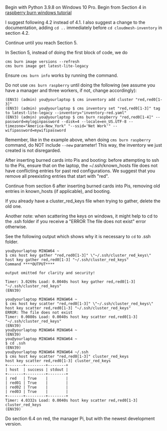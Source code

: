 Begin with Python 3.9.8 on Windows 10 Pro.
Begin from Section 4 in [raspberry burn windows tutorial](https://cloudmesh.github.io/pi/tutorial/raspberry-burn-windows/#4-installing-cloudmesh-and-setup)

I suggest following 4.2 instead of 4.1. I also suggest a change to the documentation, adding `cd ..` immediately before `cd cloudmesh-inventory` in section 4.2.

Continue until you reach Section 5.

In Section 5, instead of doing the first block of code, we do
```
cms burn image versions --refresh
cms burn image get latest-lite-legacy
```

Ensure `cms burn info` works by running the command.

Do not use `cms burn raspberry` until doing the following (we assume you have a manager and three workers, if not, change accordingly):

```
(ENV3) (admin) you@yourlaptop $ cms inventory add cluster "red,red0[1-3]"
(ENV3) (admin) you@yourlaptop $ cms inventory set "red,red0[1-3]" tag to latest-lite-legacy --inventory="inventory-red.yaml"
(ENV3) (admin) you@yourlaptop $ cms burn raspberry "red,red0[1-4]" --password=myloginpassword --disk=4 --locale=en_US.UTF-8 --timezone="America-New_York" "--ssid='Net Work'" --wifipassword=mywifipassword
```

Remember, like in the example above, when doing `cms burn raspberry` command, do NOT include `--new` parameter! This way, the inventory we just created is not disregarded.

After inserting burned cards into Pis and booting: before attempting to ssh to the Pis, ensure that on the laptop, the ~/.ssh/known_hosts file does not have conflicting entries for past red configurations. We suggest that you remove all preexisting entries that start with "red".

Continue from section 6 after inserting burned cards into Pis, removing old entries in known_hosts (if applicable), and booting.

If you already have a cluster_red_keys file when trying to gather, delete the old one.

Another note: when scattering the keys on windows, it might help to cd to the .ssh folder if you receive a "ERROR The file does not exist" error otherwise.

See the following output which shows why it is necessary to `cd` to .ssh folder.

```
you@yourlaptop MINGW64 ~
$ cms host key gather "red,red0[1-3]" \"~/.ssh/cluster_red_keys\"
host key gather red,red0[1-3] "~/.ssh/cluster_red_keys"
Command ****OUTPUT**** 

output omitted for clarity and security!

Timer: 3.0269s Load: 0.0040s host key gather red,red0[1-3] "~/.ssh/cluster_red_keys"
(ENV39)

you@yourlaptop MINGW64 MINGW64 ~
$ cms host key scatter "red,red0[1-3]" \"~/.ssh/cluster_red_keys\"
host key scatter red,red0[1-3] "~/.ssh/cluster_red_keys"
ERROR: The file does not exist
Timer: 0.0080s Load: 0.0040s host key scatter red,red0[1-3] "~/.ssh/cluster_red_keys"
(ENV39)
you@yourlaptop MINGW64 MINGW64 ~
(ENV39)
you@yourlaptop MINGW64 MINGW64 ~
$ cd .ssh
(ENV39)
you@yourlaptop MINGW64 MINGW64 ~/.ssh
$ cms host key scatter "red,red0[1-3]" cluster_red_keys
host key scatter red,red0[1-3] cluster_red_keys
+-------+---------+--------+
| host  | success | stdout |
+-------+---------+--------+
| red   | True    |        |
| red01 | True    |        |
| red02 | True    |        |
| red03 | True    |        |
+-------+---------+--------+
Timer: 4.0332s Load: 0.0040s host key scatter red,red0[1-3] cluster_red_keys
(ENV39)
```

Do section 6.4 on red, the manager Pi, but with the newest development version.
